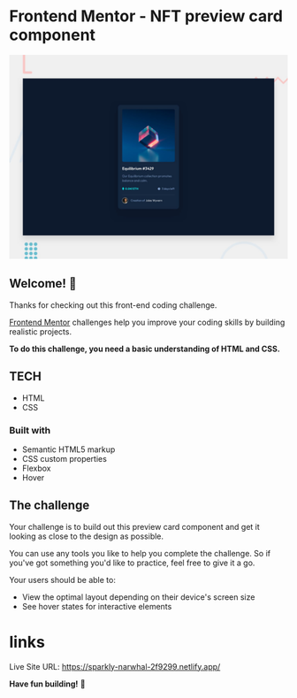 # Frontend Mentor - NFT preview card component

![Design preview for the NFT preview card component coding challenge](./design/desktop-preview.jpg)

## Welcome! 👋

Thanks for checking out this front-end coding challenge.

[Frontend Mentor](https://www.frontendmentor.io) challenges help you improve your coding skills by building realistic projects.

**To do this challenge, you need a basic understanding of HTML and CSS.**

## TECH
  - HTML
  - CSS
### Built with

- Semantic HTML5 markup
- CSS custom properties
- Flexbox
- Hover
## The challenge

Your challenge is to build out this preview card component and get it looking as close to the design as possible.

You can use any tools you like to help you complete the challenge. So if you've got something you'd like to practice, feel free to give it a go.

Your users should be able to:

- View the optimal layout depending on their device's screen size
- See hover states for interactive elements

# links
Live Site URL: https://sparkly-narwhal-2f9299.netlify.app/

**Have fun building!** 🚀
